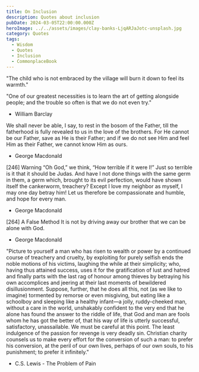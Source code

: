 ```yaml
---
title: On Inclusion
description: Quotes about inclusion
pubDate: 2024-03-05T22:00:00.000Z
heroImage: ../../assets/images/clay-banks-LjqARJaJotc-unsplash.jpg
category: Quotes
tags:
  - Wisdom
  - Quotes
  - Inclusion
  - CommonplaceBook
---
```


"The child who is not embraced by the village will burn it down to feel its warmth."

"One of our greatest necessities is to learn the art of getting alongside people; and the trouble so often is that we do not even try."
- William Barclay

We shall never be able, I say, to rest in the bosom of the Father, till the fatherhood is fully revealed to us in the love of the brothers. For He cannot be our Father, save as He is their Father; and if we do not see Him and feel Him as their Father, we cannot know Him as ours.
- George Macdonald

\[246\] Warning 
“Oh God,” we think, “How terrible if it were I!” Just so terrible is it that it should be Judas. And have I not done things with the same germ in them, a germ which, brought to its evil perfection, would have shown itself the cankerworm, treachery? Except I love my neighbor as myself, I may one day betray him! Let us therefore be compassionate and humble, and hope for every man.
- George Macdonald

\[264\] A False Method 
It is not by driving away our brother that we can be alone with God.
- George Macdonald

"Picture to yourself a man who has risen to wealth or power by a continued course of treachery and cruelty, by exploiting for purely selfish ends the noble motions of his victims, laughing the while at their simplicity; who, having thus attained success, uses it for the gratification of lust and hatred and finally parts with the last rag of honour among thieves by betraying his own accomplices and jeering at their last moments of bewildered disillusionment. Suppose, further, that he does all this, not (as we like to imagine) tormented by remorse or even misgiving, but eating like a schoolboy and sleeping like a healthy infant—a jolly, ruddy-cheeked man, without a care in the world, unshakably confident to the very end that he alone has found the answer to the riddle of life, that God and man are fools whom he has got the better of, that his way of life is utterly successful, satisfactory, unassailable. We must be careful at this point. The least indulgence of the passion for revenge is very deadly sin. Christian charity counsels us to make every effort for the conversion of such a man: to prefer his conversion, at the peril of our own lives, perhaps of our own souls, to his punishment; to prefer it infinitely."
- C.S. Lewis - The Problem of Pain